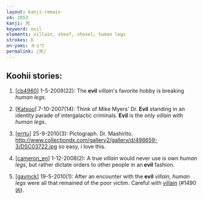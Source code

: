 ```yaml
---
layout: kanji-remain
v4: 2853
kanji: 兇
keyword: evil
elements: villain, sheaf, shovel, human legs
strokes: 6
on-yomi: キョウ
permalink: /兇/
---
```


## Koohii stories: 

1) [<a href="http://kanji.koohii.com/profile/cb4960">cb4960</a>] 1-5-2009(22): The <strong>evil</strong> <em>villain</em>&#039;s favorite hobby is breaking <em>human legs</em>.

2) [<a href="http://kanji.koohii.com/profile/Katsuo">Katsuo</a>] 7-10-2007(14): Think of Mike Myers&#039; Dr.<strong> Evil</strong> standing in an identity parade of intergalactic criminals.<strong> Evil</strong> is the only <em>villain</em> with <em>human legs</em>.

3) [<a href="http://kanji.koohii.com/profile/errtu">errtu</a>] 25-9-2010(3): Pictograph. Dr. Mashirito. <a href="http://www.collectiondx.com/gallery2/gallery/d/498659-3/DSC03722.jpg">http://www.collectiondx.com/gallery2/gallery/d/498659-3/DSC03722.jpg</a> so easy, i love this.

4) [<a href="http://kanji.koohii.com/profile/cameron_en">cameron_en</a>] 1-12-2008(2): A true <em>villain</em> would never use is own <em>human legs</em>, but rather dictate orders to other people in an<strong> evil</strong> fashion.

5) [<a href="http://kanji.koohii.com/profile/gavmck">gavmck</a>] 19-5-2010(1): After an encounter with the<strong> evil</strong> <em>villain, human legs</em> were all that remained of the poor victim. Careful with <a href="../v4/1490.html">villain</a> (#1490 凶).

